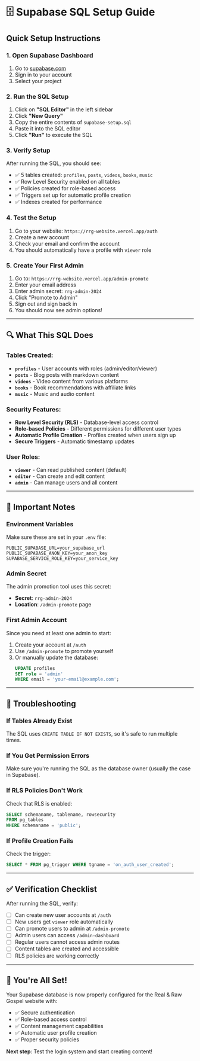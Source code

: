 # 🗄️ Supabase SQL Setup Guide

## Quick Setup Instructions

### 1. **Open Supabase Dashboard**
1. Go to [supabase.com](https://supabase.com)
2. Sign in to your account
3. Select your project

### 2. **Run the SQL Setup**
1. Click on **"SQL Editor"** in the left sidebar
2. Click **"New Query"**
3. Copy the entire contents of `supabase-setup.sql`
4. Paste it into the SQL editor
5. Click **"Run"** to execute the SQL

### 3. **Verify Setup**
After running the SQL, you should see:
- ✅ 5 tables created: `profiles`, `posts`, `videos`, `books`, `music`
- ✅ Row Level Security enabled on all tables
- ✅ Policies created for role-based access
- ✅ Triggers set up for automatic profile creation
- ✅ Indexes created for performance

### 4. **Test the Setup**
1. Go to your website: `https://rrg-website.vercel.app/auth`
2. Create a new account
3. Check your email and confirm the account
4. You should automatically have a profile with `viewer` role

### 5. **Create Your First Admin**
1. Go to: `https://rrg-website.vercel.app/admin-promote`
2. Enter your email address
3. Enter admin secret: `rrg-admin-2024`
4. Click "Promote to Admin"
5. Sign out and sign back in
6. You should now see admin options!

---

## 🔍 **What This SQL Does**

### **Tables Created:**
- **`profiles`** - User accounts with roles (admin/editor/viewer)
- **`posts`** - Blog posts with markdown content
- **`videos`** - Video content from various platforms
- **`books`** - Book recommendations with affiliate links
- **`music`** - Music and audio content

### **Security Features:**
- **Row Level Security (RLS)** - Database-level access control
- **Role-based Policies** - Different permissions for different user types
- **Automatic Profile Creation** - Profiles created when users sign up
- **Secure Triggers** - Automatic timestamp updates

### **User Roles:**
- **`viewer`** - Can read published content (default)
- **`editor`** - Can create and edit content
- **`admin`** - Can manage users and all content

---

## 🚨 **Important Notes**

### **Environment Variables**
Make sure these are set in your `.env` file:
```env
PUBLIC_SUPABASE_URL=your_supabase_url
PUBLIC_SUPABASE_ANON_KEY=your_anon_key
SUPABASE_SERVICE_ROLE_KEY=your_service_key
```

### **Admin Secret**
The admin promotion tool uses this secret:
- **Secret**: `rrg-admin-2024`
- **Location**: `/admin-promote` page

### **First Admin Account**
Since you need at least one admin to start:
1. Create your account at `/auth`
2. Use `/admin-promote` to promote yourself
3. Or manually update the database:
   ```sql
   UPDATE profiles 
   SET role = 'admin' 
   WHERE email = 'your-email@example.com';
   ```

---

## 🔧 **Troubleshooting**

### **If Tables Already Exist**
The SQL uses `CREATE TABLE IF NOT EXISTS`, so it's safe to run multiple times.

### **If You Get Permission Errors**
Make sure you're running the SQL as the database owner (usually the case in Supabase).

### **If RLS Policies Don't Work**
Check that RLS is enabled:
```sql
SELECT schemaname, tablename, rowsecurity 
FROM pg_tables 
WHERE schemaname = 'public';
```

### **If Profile Creation Fails**
Check the trigger:
```sql
SELECT * FROM pg_trigger WHERE tgname = 'on_auth_user_created';
```

---

## ✅ **Verification Checklist**

After running the SQL, verify:

- [ ] Can create new user accounts at `/auth`
- [ ] New users get `viewer` role automatically
- [ ] Can promote users to admin at `/admin-promote`
- [ ] Admin users can access `/admin-dashboard`
- [ ] Regular users cannot access admin routes
- [ ] Content tables are created and accessible
- [ ] RLS policies are working correctly

---

## 🎉 **You're All Set!**

Your Supabase database is now properly configured for the Real & Raw Gospel website with:
- ✅ Secure authentication
- ✅ Role-based access control
- ✅ Content management capabilities
- ✅ Automatic user profile creation
- ✅ Proper security policies

**Next step**: Test the login system and start creating content!

